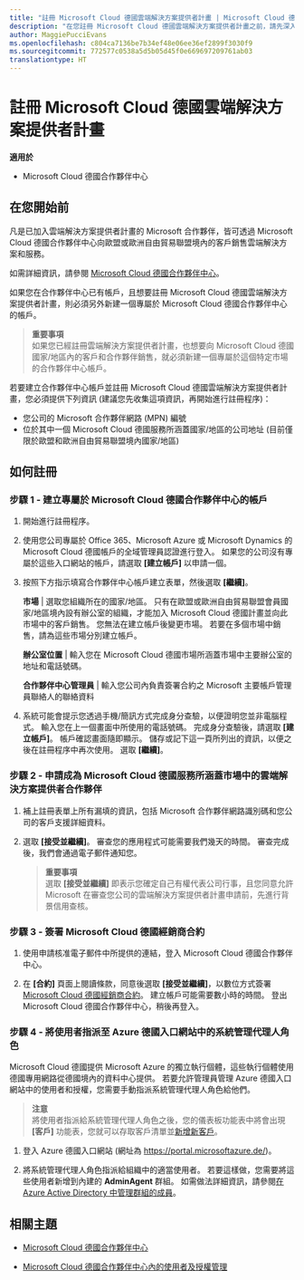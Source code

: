 ```yaml
---
title: "註冊 Microsoft Cloud 德國雲端解決方案提供者計畫 | Microsoft Cloud 德國合作夥伴中心"
description: "在您註冊 Microsoft Cloud 德國雲端解決方案提供者計畫之前，請先深入了解雲端解決方案提供者計畫需求。"
author: MaggiePucciEvans
ms.openlocfilehash: c804ca7136be7b34ef48e06ee36ef2899f3030f9
ms.sourcegitcommit: 772577c0538a5d5b05d45f0e669697209761ab03
translationtype: HT
---
```

# <a name="enroll-in-the-cloud-solution-provider-program-for-microsoft-cloud-germany"></a>註冊 Microsoft Cloud 德國雲端解決方案提供者計畫

**適用於**

-  Microsoft Cloud 德國合作夥伴中心

## <a name="before-you-begin"></a>在您開始前

凡是已加入雲端解決方案提供者計畫的 Microsoft 合作夥伴，皆可透過 Microsoft Cloud 德國合作夥伴中心向歐盟或歐洲自由貿易聯盟境內的客戶銷售雲端解決方案和服務。

如需詳細資訊，請參閱 [Microsoft Cloud 德國合作夥伴中心](partner-center-for-microsoft-cloud-germany.md)。

如果您在合作夥伴中心已有帳戶，且想要註冊 Microsoft Cloud 德國雲端解決方案提供者計畫，則必須另外新建一個專屬於 Microsoft Cloud 德國合作夥伴中心的帳戶。

>**重要事項**<br>
如果您已經註冊雲端解決方案提供者計畫，也想要向 Microsoft Cloud 德國國家/地區內的客戶和合作夥伴銷售，就必須新建一個專屬於這個特定市場的合作夥伴中心帳戶。  

若要建立合作夥伴中心帳戶並註冊 Microsoft Cloud 德國雲端解決方案提供者計畫，您必須提供下列資訊 (建議您先收集這項資訊，再開始進行註冊程序)：

-  您公司的 Microsoft 合作夥伴網路 (MPN) 編號 
-  位於其中一個 Microsoft Cloud 德國服務所涵蓋國家/地區的公司地址 (目前僅限於歐盟和歐洲自由貿易聯盟境內國家/地區) 

## <a name="how-to-enroll"></a>如何註冊 

### <a name="step-1---create-an-account-for-partner-center-for-microsoft-cloud-germany"></a>步驟 1 - 建立專屬於 Microsoft Cloud 德國合作夥伴中心的帳戶 

1.  開始進行註冊程序。 

2.  使用您公司專屬於 Office 365、Microsoft Azure 或 Microsoft Dynamics 的 Microsoft Cloud 德國帳戶的全域管理員認證進行登入。 如果您的公司沒有專屬於這些入口網站的帳戶，請選取 **\[建立帳戶\]** 以申請一個。

3.  按照下方指示填寫合作夥伴中心帳戶建立表單，然後選取 **\[繼續\]**。   

    **市場** | 選取您組織所在的國家/地區。 只有在歐盟或歐洲自由貿易聯盟會員國家/地區境內設有辦公室的組織，才能加入 Microsoft Cloud 德國計畫並向此市場中的客戶銷售。 您無法在建立帳戶後變更市場。 若要在多個市場中銷售，請為這些市場分別建立帳戶。

    **辦公室位置** | 輸入您在 Microsoft Cloud 德國市場所涵蓋市場中主要辦公室的地址和電話號碼。

    **合作夥伴中心管理員** | 輸入您公司內負責簽署合約之 Microsoft 主要帳戶管理員聯絡人的聯絡資料 

4.  系統可能會提示您透過手機/簡訊方式完成身分查驗，以便證明您並非電腦程式。 輸入您在上一個畫面中所使用的電話號碼。 完成身分查驗後，請選取 **\[建立帳戶\]**。 帳戶確認畫面隨即顯示。 儲存或記下這一頁所列出的資訊，以便之後在註冊程序中再次使用。 選取 **\[繼續\]**。

### <a name="step-2---apply-to-become-a-cloud-solution-provider-partner-in-markets-served-by-microsoft-cloud-germany"></a>步驟 2 - 申請成為 Microsoft Cloud 德國服務所涵蓋市場中的雲端解決方案提供者合作夥伴 

1.  補上註冊表單上所有漏填的資訊，包括 Microsoft 合作夥伴網路識別碼和您公司的客戶支援詳細資料。 

2.  選取 **\[接受並繼續\]**。 審查您的應用程式可能需要我們幾天的時間。 審查完成後，我們會通過電子郵件通知您。

    >**重要事項**<br>
    選取 **\[接受並繼續\]** 即表示您確定自己有權代表公司行事，且您同意允許 Microsoft 在審查您公司的雲端解決方案提供者計畫申請前，先進行背景信用查核。

### <a name="step-3---sign-the-reseller-agreement-for-microsoft-cloud-germany"></a>步驟 3 - 簽署 Microsoft Cloud 德國經銷商合約 

1. 使用申請核准電子郵件中所提供的連結，登入 Microsoft Cloud 德國合作夥伴中心。 

2. 在 **\[合約\]** 頁面上閱讀條款，同意後選取 **\[接受並繼續\]**，以數位方式簽署 [Microsoft Cloud 德國經銷商合約](https://go.microsoft.com/fwlink/p/?linkid=831385)。 建立帳戶可能需要數小時的時間。 登出 Microsoft Cloud 德國合作夥伴中心，稍後再登入。

### <a name="step-4---assign-users-to-the-admin-agent-role-in-the-azure-germany-portal"></a>步驟 4 - 將使用者指派至 Azure 德國入口網站中的系統管理代理人角色 

Microsoft Cloud 德國提供 Microsoft Azure 的獨立執行個體，這些執行個體使用德國專用網路從德國境內的資料中心提供。 若要允許管理員管理 Azure 德國入口網站中的使用者和授權，您需要手動指派系統管理代理人角色給他們。

>**注意**<br>
將使用者指派給系統管理代理人角色之後，您的儀表板功能表中將會出現 **\[客戶\]** 功能表，您就可以存取客戶清單並[新增新客戶](add-a-new-customer.md)。   

1.  登入 Azure 德國入口網站 (網址為 https://portal.microsoftazure.de/)。

2.  將系統管理代理人角色指派給組織中的適當使用者。 若要這樣做，您需要將這些使用者新增到內建的 **AdminAgent** 群組。 如需做法詳細資訊，請參閱[在 Azure Active Directory 中管理群組的成員](https://docs.microsoft.com/azure/active-directory/active-directory-groups-members-azure-portal)。
 

## <a name="related-topics"></a>相關主題

-  [Microsoft Cloud 德國合作夥伴中心](partner-center-for-microsoft-cloud-germany.md)

-  [Microsoft Cloud 德國合作夥伴中心內的使用者及授權管理](user-management-in-partner-center-for-microsoft-cloud-germany.md)


